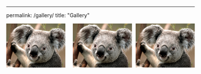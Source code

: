 ---
permalink: /gallery/
title: "Gallery"

<div style="display:flex">
     <div style="flex:1;padding-right:10px;">
          <img src="gallery/Koala.jpg" width="200"/>
     </div>
     <div style="flex:1;padding-left:10px;">
          <img src="gallery/Koala.jpg" width="200"/>
     </div>
     <div style="flex:1;padding-left:10px;">
          <img src="gallery/Koala.jpg" width="200"/>
     </div>
</div>
